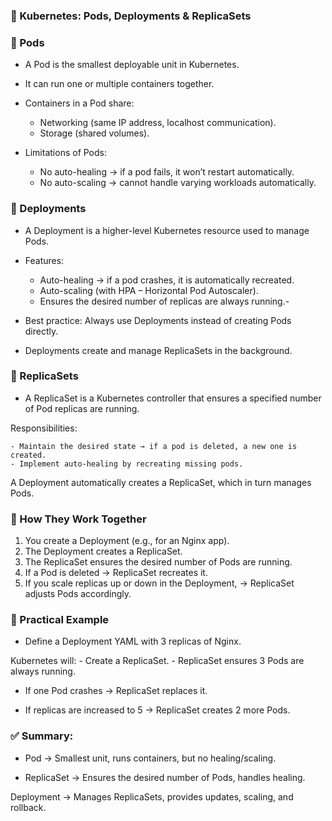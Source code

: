 ### 📌 Kubernetes: Pods, Deployments & ReplicaSets

### 🔹 Pods

- A Pod is the smallest deployable unit in Kubernetes.
- It can run one or multiple containers together.
- Containers in a Pod share:

    - Networking (same IP address, localhost communication).
    - Storage (shared volumes).
- Limitations of Pods:
    - No auto-healing → if a pod fails, it won’t restart automatically.
    - No auto-scaling → cannot handle varying workloads automatically.

### 🔹 Deployments

- A Deployment is a higher-level Kubernetes resource used to manage Pods.

- Features:

    - Auto-healing → if a pod crashes, it is automatically recreated.
    - Auto-scaling (with HPA – Horizontal Pod Autoscaler).
    - Ensures the desired number of replicas are always running.- 
- Best practice: Always use Deployments instead of creating Pods directly.
- Deployments create and manage ReplicaSets in the background.

### 🔹 ReplicaSets

- A ReplicaSet is a Kubernetes controller that ensures a specified number of Pod replicas are running.

Responsibilities:

    - Maintain the desired state → if a pod is deleted, a new one is created.
    - Implement auto-healing by recreating missing pods.
A Deployment automatically creates a ReplicaSet, which in turn manages Pods.

### 🔹 How They Work Together

1. You create a Deployment (e.g., for an Nginx app).
2. The Deployment creates a ReplicaSet.
3. The ReplicaSet ensures the desired number of Pods are running.
4. If a Pod is deleted → ReplicaSet recreates it.
5. If you scale replicas up or down in the Deployment, → ReplicaSet adjusts Pods accordingly.

### 🔹 Practical Example

- Define a Deployment YAML with 3 replicas of Nginx.

Kubernetes will:
    - Create a ReplicaSet.
    - ReplicaSet ensures 3 Pods are always running.

- If one Pod crashes → ReplicaSet replaces it.

- If replicas are increased to 5 → ReplicaSet creates 2 more Pods.

### ✅ Summary:

- Pod → Smallest unit, runs containers, but no healing/scaling.

- ReplicaSet → Ensures the desired number of Pods, handles healing.

Deployment → Manages ReplicaSets, provides updates, scaling, and rollback.
